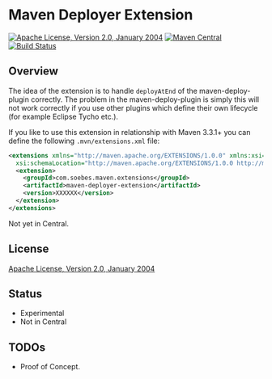 Maven Deployer Extension
========================

[![Apache License, Version 2.0, January 2004](https://img.shields.io/github/license/khmarbaise/maven-deployer-extension.svg?label=License)](http://www.apache.org/licenses/)
[![Maven Central](https://img.shields.io/maven-central/v/com.soebes.maven.extensions/maven-deployer-extension.svg?label=Maven%20Central)](http://search.maven.org/#search%7Cga%7C1%7Cg%3A%22com.soebes.maven.extensions%22%20a%3A%22maven-deployer-extension%22)
[![Build Status](https://travis-ci.org/khmarbaise/maven-deployer-extension.svg?branch=master)](https://travis-ci.org/khmarbaise/maven-deployer-extension)

Overview
--------

 The idea of the extension is to handle  `deployAtEnd` of the
 maven-deploy-plugin correctly. The problem in the maven-deploy-plugin
 is simply this will not work correctly if you use other plugins which
 define their own lifecycle (for example Eclipse Tycho etc.).
 
 If you like to use this extension in relationship with Maven 3.3.1+ you
 can define the following `.mvn/extensions.xml` file:

``` xml
<extensions xmlns="http://maven.apache.org/EXTENSIONS/1.0.0" xmlns:xsi="http://www.w3.org/2001/XMLSchema-instance"
  xsi:schemaLocation="http://maven.apache.org/EXTENSIONS/1.0.0 http://maven.apache.org/xsd/core-extensions-1.0.0.xsd">
  <extension>
    <groupId>com.soebes.maven.extensions</groupId>
    <artifactId>maven-deployer-extension</artifactId>
    <version>XXXXXX</version>
  </extension>
</extensions>
```

 Not yet in Central. 
 
License
-------
[Apache License, Version 2.0, January 2004](http://www.apache.org/licenses/)


Status
------

 * Experimental
 * Not in Central

TODOs
-----

 * Proof of Concept.

